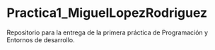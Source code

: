 # Practica1_MiguelLopezRodriguez
Repositorio para la entrega de la primera práctica de Programación y Entornos de desarrollo.
